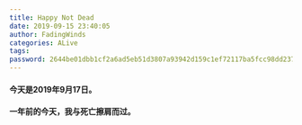 ```yaml
---
title: Happy Not Dead
date: 2019-09-15 23:40:05
author: FadingWinds
categories: ALive
tags: 
password: 2644be01dbb1cf2a6ad5eb51d3807a93942d159c1ef72117ba5fcc98dd237df8
---
```


#### 今天是2019年9月17日。
#### 一年前的今天，我与死亡擦肩而过。
